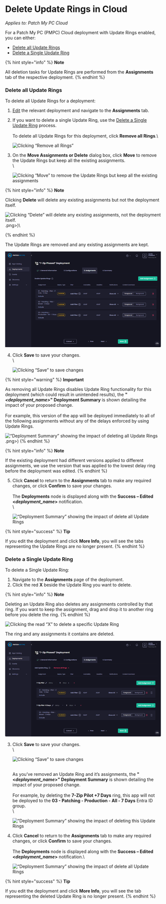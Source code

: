 # Delete Update Rings in Cloud

_Applies to: Patch My PC Cloud_

For a Patch My PC (PMPC) Cloud deployment with Update Rings enabled, you can either:

* [Delete all Update Rings](delete-update-rings-in-cloud.md#delete-all-update-rings)
* [Delete a Single Update Ring](delete-update-rings-in-cloud.md#delete-a-single-update-ring)

{% hint style="info" %}
**Note**

All deletion tasks for Update Rings are performed from the **Assignments** tab of the respective deployment.
{% endhint %}

### Delete all Update Rings

To delete all Update Rings for a deployment:

1. [Edit](../manage-cloud-deployments/edit-a-cloud-deployment.md) the relevant deployment and navigate to the **Assignments** tab.
2.  If you want to delete a single Update Ring, use the [Delete a Single Update Ring](delete-update-rings-in-cloud.md#delete-a-single-update-ring) process.\
    \
    To delete all Update Rings for this deployment, click **Remove all Rings**.\


    ![Clicking “Remove all Rings”](/_images/image%20%282061%29.png "Clicking \"Remove all Rings\"")


3.  On the **Move Assignments or Delete** dialog box, click **Move** to remove the Update Rings but keep all the existing assignments.\
    \


    ![Clicking “Move” to remove the Update Rings but keep all the existing assignments](/_images/image%20%282062%29.png "Clicking \"Move\" to remove the Update Rings but keep all the existing assignments")

{% hint style="info" %}
**Note**

Clicking **Delete** will delete any existing assignments but not the deployment itself.

![Clicking “Delete” will delete any existing assignments, not the deployment itself.](/_images/image%20%282064).png>)\

{% endhint %}

The Update Rings are removed and any existing assignments are kept.

![Update Rings are removed and any existing assignments are kept](/_images/image%20%282065%29.png "Update Rings are removed and any existing assignments are kept")

4.  Click **Save** to save your changes.\
    \


    ![Clicking “Save” to save changes](/_images/image%20%282066%29.png "Clicking \"Save\" to save changes")

{% hint style="warning" %}
**Important**

As removing all Update Rings disables Update Ring functionality for this deployment (which could result in unintended results), the **"**_**\<deployment\_name>**_**" Deployment Summary** is shown detailing the impact of your proposed change.\
\
For example, this version of the app will be deployed immediately to all of the following assignments without any of the delays enforced by using Update Rings.

![“Deployment Summary” showing the impact of deleting all Update Rings ](/_images/image%20%282067).png>)
{% endhint %}

{% hint style="info" %}
**Note**

If the existing deployment had different versions applied to different assignments, we use the version that was applied to the lowest delay ring before the deployment was edited.
{% endhint %}

5.  Click **Cancel** to return to the **Assignments** tab to make any required changes, or click **Confirm** to save your changes.\
    \
    The **Deployments** node is displayed along with the **Success – Edited <**_**deployment\_name**_**>** notification.\
    \


    ![“Deployment Summary” showing the impact of delete all Update Rings](/_images/image%20%282068%29.png "\"Deployment Summary\" showing the impact of delete all Update Rings")

{% hint style="success" %}
**Tip**

If you edit the deployment and click **More Info**, you will see the tabs representing the Update Rings are no longer present.
{% endhint %}

### Delete a Single Update Ring

To delete a Single Update Ring:

1. Navigate to the **Assignments** page of the deployment.
2. Click the red **X** beside the Update Ring you want to delete.

{% hint style="info" %}
**Note**

Deleting an Update Ring also deletes any assignments controlled by that ring. If you want to keep the assignment, drag and drop it to another ring before you delete the ring.
{% endhint %}

![Clicking the read “X” to delete a specific Update Ring](/_images/image%20%282069%29.png "Clicking the read \"X\" to delete a specific Update Ring")

The ring and any assignments it contains are deleted.

![Update Ring deleted](/_images/image%20%282070%29.png "Update Ring deleted")

3.  Click **Save** to save your changes.\
    \


    ![Clicking “Save” to save changes](/_images/image%20%282071%29.png "Clicking \"Save\" to save changes")

    \
    As you’ve removed an Update Ring and it’s assignments, the **"<**_**deployment\_name**_**>" Deployment Summary** is shown detailing the impact of your proposed change.\
    \
    For example, by deleting the **7-Zip Pilot +7 Days** ring, this app will not be deployed to the **03 - Patching - Production - All - 7 Days** Entra ID group.\
    \


    ![“Deployment Summary” showing the impact of deleting this Update Rings](/_images/image%20%282072%29.png "\"Deployment Summary\" showing the impact of deleting this Update Rings")
4.  Click **Cancel** to return to the **Assignments** tab to make any required changes, or click **Confirm** to save your changes.\
    \
    The **Deployments** node is displayed along with the **Success – Edited <**_**deployment\_name**_**>** notification.\


    ![“Deployment Summary” showing the impact of delete all Update Rings](/_images/image%20%282073%29.png "\"Deployment Summary\" showing the impact of delete all Update Rings")

{% hint style="success" %}
**Tip**

If you edit the deployment and click **More Info**, you will see the tab representing the deleted Update Ring is no longer present.
{% endhint %}
